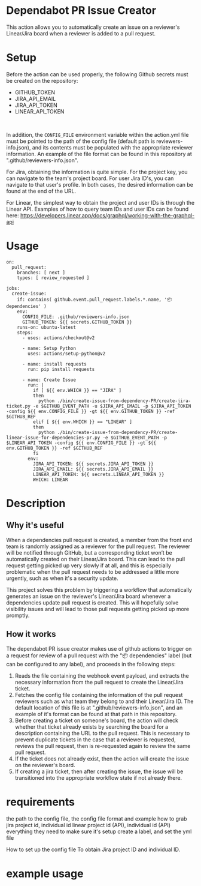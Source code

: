 # Dependabot PR Issue Creator
This action allows you to automatically create an issue on a reviewer's Linear/Jira board when a reviewer is added to a pull request. 

# Setup
Before the action can be used properly, the following Github secrets must be created on the repository: 
<br>
* GITHUB_TOKEN
* JIRA_API_EMAIL
* JIRA_API_TOKEN
* LINEAR_API_TOKEN
<br>

In addition, the `CONFIG_FILE` environment variable within the action.yml file must be pointed to the path of the config file (default path is reviewers-info.json), and its contents must be populated with the appropriate reviewer information. An example of the file format can be found in this repository at ".github/reviewers-info.json". 

For Jira, obtaining the information is quite simple. For the project key, you can navigate to the team's project board. For user Jira ID's, you can navigate to that user's profile. In both cases, the desired information can be found at the end of the URL. 

For Linear, the simplest way to obtain the project and user IDs is through the Linear API. Examples of how to query team IDs and user IDs can be found here: https://developers.linear.app/docs/graphql/working-with-the-graphql-api

# Usage

```
on:
  pull_request:
    branches: [ next ]
    types: [ review_requested ]

jobs:
  create-issue:
    if: contains( github.event.pull_request.labels.*.name, '📦 dependencies' )
    env: 
      CONFIG_FILE: .github/reviewers-info.json
      GITHUB_TOKEN: ${{ secrets.GITHUB_TOKEN }}
    runs-on: ubuntu-latest
    steps:
      - uses: actions/checkout@v2
        
      - name: Setup Python
        uses: actions/setup-python@v2
        
      - name: install requests
        run: pip install requests
        
      - name: Create Issue
        run: |
          if [ ${{ env.WHICH }} == "JIRA" ]
          then
            python ./bin/create-issue-from-dependency-PR/create-jira-ticket.py -e $GITHUB_EVENT_PATH -u $JIRA_API_EMAIL -p $JIRA_API_TOKEN -config ${{ env.CONFIG_FILE }} -gt ${{ env.GITHUB_TOKEN }} -ref $GITHUB_REF
          elif [ ${{ env.WHICH }} == "LINEAR" ]
          then
            python ./bin/create-issue-from-dependency-PR/create-linear-issue-for-dependencies-pr.py -e $GITHUB_EVENT_PATH -p $LINEAR_API_TOKEN -config ${{ env.CONFIG_FILE }} -gt ${{ env.GITHUB_TOKEN }} -ref $GITHUB_REF
          fi
        env: 
          JIRA_API_TOKEN: ${{ secrets.JIRA_API_TOKEN }}
          JIRA_API_EMAIL: ${{ secrets.JIRA_API_EMAIL }}
          LINEAR_API_TOKEN: ${{ secrets.LINEAR_API_TOKEN }} 
          WHICH: LINEAR
```

# Description

## Why it's useful 
When a dependencies pull request is created, a member from the front end team is randomly assigned as a reviewer for the pull request. The reviewer will be notified through GitHub, but a corresponding ticket won’t be automatically created on their Linear/Jira board. This can lead to the pull request getting picked up very slowly if at all, and this is especially problematic when the pull request needs to be addressed a little more urgently, such as when it's a security update.

This project solves this problem by triggering a workflow that automatically generates an issue on the reviewer's Linear/Jira board whenever a dependencies update pull request is created. This will hopefully solve visibility issues and will lead to those pull requests getting picked up more promptly. 

## How it works
The dependabot PR issue creator makes use of github actions to trigger on a request for review of a pull request with the "📦 dependencies" label (but can be configured to any label), and proceeds in the following steps: 
1. Reads the file containing the webhook event payload, and extracts the necessary information from the pull request to create the Linear/Jira ticket.
2. Fetches the config file containing the information of the pull request reviewers such as what team they belong to and their Linear/Jira ID. The default location of this file is at ".github/reviewers-info.json", and an example of it's format can be found at that path in this repository. 
3. Before creating a ticket on someone's board, the action will check whether that ticket already exists by searching the board for a description containing the URL to the pull request. This is necessary to prevent duplicate tickets in the case that a reviewer is requested, reviews the pull request, then is re-requested again to review the same pull request.
4. If the ticket does not already exist, then the action will create the issue on the reviewer's board.
5. If creating a jira ticket, then after creating the issue, the issue will be transitioned into the appropriate workflow state if not already there.

# requirements
the path to the config file, the config file format and example
how to grab jira project id, individual id
linear project id (API), individual id (API)
everything they need to make sure it's setup
create a label, and set the yml file

How to set up the config file 
To obtain Jira project ID and individual ID. 


# example usage

